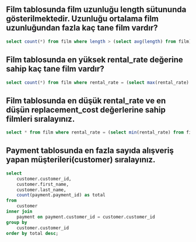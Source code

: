 ## Film tablosunda film uzunluğu length sütununda gösterilmektedir. Uzunluğu ortalama film uzunluğundan fazla kaç tane film vardır?
```sql
select count(*) from film where length > (select avg(length) from film);
```

## Film tablosunda en yüksek rental_rate değerine sahip kaç tane film vardır?
```sql
select count(*) from film where rental_rate = (select max(rental_rate) from film);
```

## Film tablosunda en düşük rental_rate ve en düşün replacement_cost değerlerine sahip filmleri sıralayınız.
```sql
select * from film where rental_rate = (select min(rental_rate) from film) and replacement_cost = (select min(replacement_cost) from film);
```

## Payment tablosunda en fazla sayıda alışveriş yapan müşterileri(customer) sıralayınız.
```sql
select
	customer.customer_id,
	customer.first_name,
	customer.last_name,
	count(payment.payment_id) as total
from
	customer
inner join
	payment on payment.customer_id = customer.customer_id
group by
	customer.customer_id
order by total desc;
```
